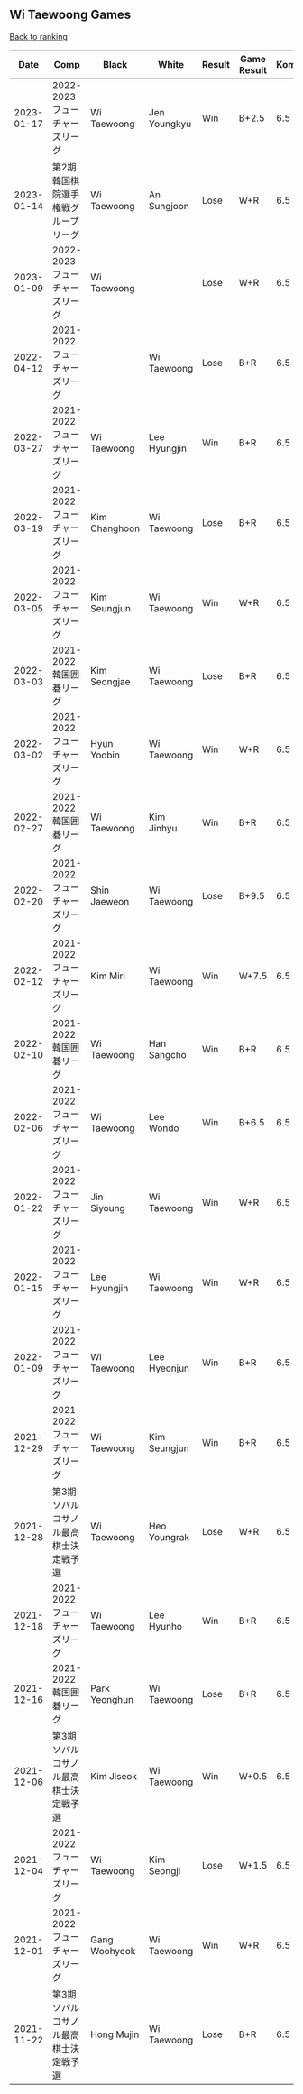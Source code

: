 ## Wi Taewoong Games

[Back to ranking](../../index.md)




| **Date** | **Comp** | **Black** | **White** | **Result** | **Game Result** | **Komi** | **Rating** | **Diff** | 
| --- | --- | --- | --- | --- | --- | --- | --- | --- |
| 2023-01-17 | 2022-2023フューチャーズリーグ | Wi Taewoong | Jen Youngkyu | Win | B+2.5 | 6.5 | 3221 | -22 | 
| 2023-01-14 | 第2期韓国棋院選手権戦グループリーグ | Wi Taewoong | An Sungjoon | Lose | W+R | 6.5 | 3243 | -29 | 
| 2023-01-09 | 2022-2023フューチャーズリーグ | Wi Taewoong |  | Lose | W+R | 6.5 | 3272 | -48 | 
| 2022-04-12 | 2021-2022フューチャーズリーグ |  | Wi Taewoong | Lose | B+R | 6.5 | 3320 | -45 | 
| 2022-03-27 | 2021-2022フューチャーズリーグ | Wi Taewoong | Lee Hyungjin | Win | B+R | 6.5 | 3365 | 5 | 
| 2022-03-19 | 2021-2022フューチャーズリーグ | Kim Changhoon | Wi Taewoong | Lose | B+R | 6.5 | 3360 | 3 | 
| 2022-03-05 | 2021-2022フューチャーズリーグ | Kim Seungjun | Wi Taewoong | Win | W+R | 6.5 | 3357 | 3 | 
| 2022-03-03 | 2021-2022韓国囲碁リーグ | Kim Seongjae | Wi Taewoong | Lose | B+R | 6.5 | 3354 | -29 | 
| 2022-03-02 | 2021-2022フューチャーズリーグ | Hyun Yoobin | Wi Taewoong | Win | W+R | 6.5 | 3383 | 36 | 
| 2022-02-27 | 2021-2022韓国囲碁リーグ | Wi Taewoong | Kim Jinhyu | Win | B+R | 6.5 | 3347 | -1 | 
| 2022-02-20 | 2021-2022フューチャーズリーグ | Shin Jaeweon | Wi Taewoong | Lose | B+9.5 | 6.5 | 3348 | -96 | 
| 2022-02-12 | 2021-2022フューチャーズリーグ | Kim Miri | Wi Taewoong | Win | W+7.5 | 6.5 | 3444 | 8 | 
| 2022-02-10 | 2021-2022韓国囲碁リーグ | Wi Taewoong | Han Sangcho | Win | B+R | 6.5 | 3436 | -61 | 
| 2022-02-06 | 2021-2022フューチャーズリーグ | Wi Taewoong | Lee Wondo | Win | B+6.5 | 6.5 | 3497 | -4 | 
| 2022-01-22 | 2021-2022フューチャーズリーグ | Jin Siyoung | Wi Taewoong | Win | W+R | 6.5 | 3501 | -5 | 
| 2022-01-15 | 2021-2022フューチャーズリーグ | Lee Hyungjin | Wi Taewoong | Win | W+R | 6.5 | 3506 | 22 | 
| 2022-01-09 | 2021-2022フューチャーズリーグ | Wi Taewoong | Lee Hyeonjun | Win | B+R | 6.5 | 3484 | 18 | 
| 2021-12-29 | 2021-2022フューチャーズリーグ | Wi Taewoong | Kim Seungjun | Win | B+R | 6.5 | 3466 | -5 | 
| 2021-12-28 | 第3期ソパルコサノル最高棋士決定戦予選 | Wi Taewoong | Heo Youngrak | Lose | W+R | 6.5 | 3471 | 5 | 
| 2021-12-18 | 2021-2022フューチャーズリーグ | Wi Taewoong | Lee Hyunho | Win | B+R | 6.5 | 3466 | 40 | 
| 2021-12-16 | 2021-2022韓国囲碁リーグ | Park Yeonghun | Wi Taewoong | Lose | B+R | 6.5 | 3426 | -30 | 
| 2021-12-06 | 第3期ソパルコサノル最高棋士決定戦予選 | Kim Jiseok | Wi Taewoong | Win | W+0.5 | 6.5 | 3456 | -4 | 
| 2021-12-04 | 2021-2022フューチャーズリーグ | Wi Taewoong | Kim Seongji | Lose | W+1.5 | 6.5 | 3460 | 5 | 
| 2021-12-01 | 2021-2022フューチャーズリーグ | Gang Woohyeok | Wi Taewoong | Win | W+R | 6.5 | 3455 | 11 | 
| 2021-11-22 | 第3期ソパルコサノル最高棋士決定戦予選 | Hong Mujin | Wi Taewoong | Lose | B+R | 6.5 | 3444 | missing |




